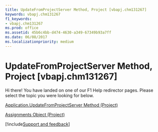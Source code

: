 ```yaml
---
title: UpdateFromProjectServer Method, Project [vbapj.chm131267]
keywords: vbapj.chm131267
f1_keywords:
- vbapj.chm131267
ms.prod: office
ms.assetid: 45b6c4bb-d474-4630-a349-67349b93a7ff
ms.date: 06/08/2017
ms.localizationpriority: medium
---
```



# UpdateFromProjectServer Method, Project [vbapj.chm131267]

Hi there! You have landed on one of our F1 Help redirector pages. Please select the topic you were looking for below.

[Application.UpdateFromProjectServer Method (Project)](https://msdn.microsoft.com/library/f37bb573-2d25-b4f9-21ba-109db75962f6%28Office.15%29.aspx)

[Assignments Object (Project)](https://msdn.microsoft.com/library/83661095-030c-0488-5763-320b6de6f381%28Office.15%29.aspx)

[!include[Support and feedback](~/includes/feedback-boilerplate.md)]
